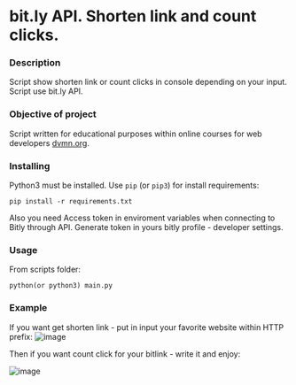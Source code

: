 # bit.ly API. Shorten link and count clicks.
### Description

Script show shorten link or count clicks in console depending on your input. Script use bit.ly API.

### Objective of project

Script written for educational purposes within online courses for web developers [dvmn.org](https://dvmn.org/).

### Installing

Python3 must be installed. 
Use `pip` (or `pip3`) for install requirements:
```
pip install -r requirements.txt
```
Also you need Access token in enviroment variables when connecting to Bitly through API. 
Generate token in yours bitly profile - developer settings.

### Usage

From scripts folder:
```
python(or python3) main.py
```
### Example

If you want get shorten link - put in input your favorite website within HTTP prefix:
![image](https://user-images.githubusercontent.com/79669407/200376145-50512bd5-e5ac-49dc-ab24-6909d1a14e59.png)

Then if you want count click for your bitlink - write it and enjoy:

![image](https://user-images.githubusercontent.com/79669407/200376328-d35043b8-84ed-426d-be48-810bece79f79.png)

